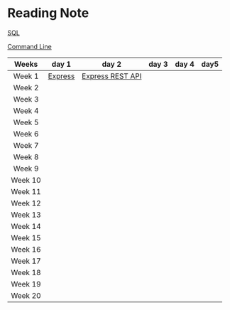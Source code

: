 
# Reading Note

[SQL](./SQL.md)

[Command Line](./The%20Command%20Line)


Weeks | day 1 | day 2 | day 3 | day 4 |day5
:----: | :----:|:----:|:----: | :----:|:----:
Week 1 | [Express](./Express.md)|[Express REST API](./Express-Middlewares02.md)                             |                  | 
Week 2 |       |       |
Week 3 |         |      |       |
Week 4|           |      |       |
Week 5|           |      |       |          
Week 6|            |      |       |
Week 7|           |      |       |
Week 8|         |      |       |
Week 9|         |      |       |
Week 10|         |      |       |
Week 11|         |      |       |
Week 12|         |      |       |
Week 13|           |      |       |
Week 14|         |      |       | 
Week 15|          |      |       |
Week 16|         |      |       |
Week 17|        |      |       |
Week 18|          |      |       |
Week 19|          |      |       |
Week 20|              |      |       |


                  
    
